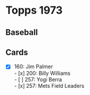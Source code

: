 # Topps 1973 
## Baseball

## Cards

- [x] 160: Jim Palmer <br>- [x] 200: Billy Williams <br>- [ ] 257: Yogi Berra <br>- [x] 257: Mets Field Leaders <br>